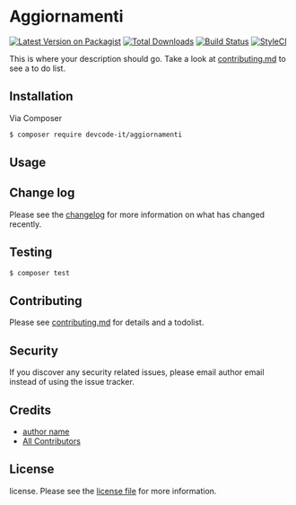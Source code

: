 # Aggiornamenti

[![Latest Version on Packagist][ico-version]][link-packagist]
[![Total Downloads][ico-downloads]][link-downloads]
[![Build Status][ico-travis]][link-travis]
[![StyleCI][ico-styleci]][link-styleci]

This is where your description should go. Take a look at [contributing.md](contributing.md) to see a to do list.

## Installation

Via Composer

``` bash
$ composer require devcode-it/aggiornamenti
```

## Usage

## Change log

Please see the [changelog](changelog.md) for more information on what has changed recently.

## Testing

``` bash
$ composer test
```

## Contributing

Please see [contributing.md](contributing.md) for details and a todolist.

## Security

If you discover any security related issues, please email author email instead of using the issue tracker.

## Credits

- [author name][link-author]
- [All Contributors][link-contributors]

## License

license. Please see the [license file](license.md) for more information.

[ico-version]: https://img.shields.io/packagist/v/devcode-it/aggiornamenti.svg?style=flat-square
[ico-downloads]: https://img.shields.io/packagist/dt/devcode-it/aggiornamenti.svg?style=flat-square
[ico-travis]: https://img.shields.io/travis/devcode-it/aggiornamenti/master.svg?style=flat-square
[ico-styleci]: https://styleci.io/repos/12345678/shield

[link-packagist]: https://packagist.org/packages/devcode-it/aggiornamenti
[link-downloads]: https://packagist.org/packages/devcode-it/aggiornamenti
[link-travis]: https://travis-ci.org/devcode-it/aggiornamenti
[link-styleci]: https://styleci.io/repos/12345678
[link-author]: https://github.com/devcode-it
[link-contributors]: ../../contributors
